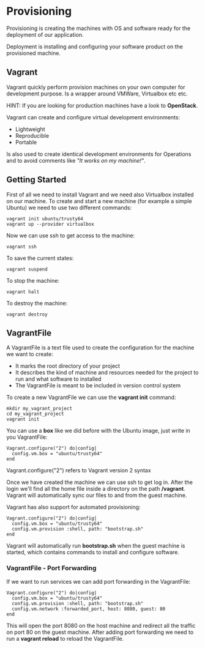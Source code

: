 # Provisioning

Provisioning is creating the machines with OS and software ready for the deployment of our application.

Deployment is installing and configuring your software product on the provisioned machine.

## Vagrant

Vagrant quickly perform provision machines on your own computer for development purpose. Is a wrapper around VMWare, Virtualbox etc etc.

HINT: If you are looking for production machines have a look to **OpenStack**.

Vagrant can create and configure virtual development environments:

* Lightweight
* Reproducible
* Portable

Is also used to create identical development environments for Operations and to avoid comments like *"It works on my machine!"*.

## Getting Started

First of all we need to install Vagrant and we need also Virtualbox installed on our machine. To create and start a new machine (for example a simple Ubuntu) we need to use two different commands:

    vagrant init ubuntu/trusty64
    vagrant up --provider virtualbox

Now we can use ssh to get access to the machine:

    vagrant ssh

To save the current states:

    vagrant suspend

To stop the machine:

    vagrant halt

To destroy the machine:

    vagrant destroy


## VagrantFile

A VagrantFile is a text file used to create the configuration for the machine we want to create:

* It marks the root directory of your project
* It describes the kind of machine and resources needed for the project to run and what software to installed
* The VagrantFile is meant to be included in version control system

To create a new VagrantFile we can use the **vagrant init** command:

    mkdir my_vagrant_project
    cd my_vagrant_project
    vagrant init

You can use a **box** like we did before with the Ubuntu image, just write in you VagrantFile:

    Vagrant.configure("2") do|config|
      config.vm.box = "ubuntu/trusty64"
    end

Vagrant.configure("2") refers to Vagrant version 2 syntax

Once we have created the machine we can use ssh to get log in. After the login we'll find all the home file inside a directory on the path **/vagrant**. Vagrant will automatically sync our files to and from the guest machine.

Vagrant has also support for automated provisioning:

    Vagrant.configure("2") do|config|
      config.vm.box = "ubuntu/trusty64"
      config.vm.provision :shell, path: "bootstrap.sh"
    end

Vagrant will automatically run **bootstrap.sh** when the guest machine is started, which contains commands to install and configure software.

### VagrantFile - Port Forwarding

If we want to run services we can add port forwarding in the VagrantFile:

    Vagrant.configure("2") do|config|
      config.vm.box = "ubuntu/trusty64"
      config.vm.provision :shell, path: "bootstrap.sh"
      config.vm.network :forwarded_port, host: 8080, guest: 80
    end

This will open the port 8080 on the host machine and redirect all the traffic on port 80 on the guest machine. After adding port forwarding we need to run a **vagrant reload** to reload the VagrantFile.
